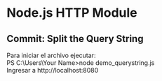 # Node.js HTTP Module
## Commit: Split the Query String
 Para iniciar el archivo ejecutar:
 <br>
 PS C:\Users\Your Name>node demo_querystring.js
 <br>
 Ingresar a http://localhost:8080
